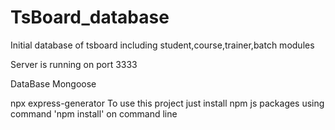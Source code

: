 # TsBoard_database
Initial database of tsboard including student,course,trainer,batch modules

Server is running on port 3333

DataBase Mongoose

npx express-generator
To use this project just install npm js packages using command 'npm install' on command line
